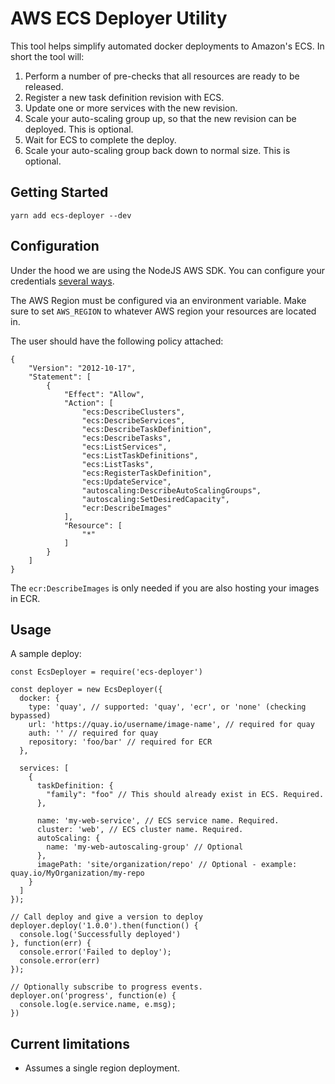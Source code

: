 # AWS ECS Deployer Utility

This tool helps simplify automated docker deployments to Amazon's ECS. In short the tool will:

1. Perform a number of pre-checks that all resources are ready to be released.
1. Register a new task definition revision with ECS.
1. Update one or more services with the new revision.
1. Scale your auto-scaling group up, so that the new revision can be deployed. This is optional.
1. Wait for ECS to complete the deploy.
1. Scale your auto-scaling group back down to normal size. This is optional.

## Getting Started

```
yarn add ecs-deployer --dev
```

## Configuration

Under the hood we are using the NodeJS AWS SDK. You can configure your credentials [several ways](http://docs.aws.amazon.com/AWSJavaScriptSDK/guide/node-configuring.html).

The AWS Region must be configured via an environment variable. Make sure to set `AWS_REGION` to whatever AWS region your resources are located in.

The user should have the following policy attached:
```
{
    "Version": "2012-10-17",
    "Statement": [
        {
            "Effect": "Allow",
            "Action": [
                "ecs:DescribeClusters",
                "ecs:DescribeServices",
                "ecs:DescribeTaskDefinition",
                "ecs:DescribeTasks",
                "ecs:ListServices",
                "ecs:ListTaskDefinitions",
                "ecs:ListTasks",
                "ecs:RegisterTaskDefinition",
                "ecs:UpdateService",
                "autoscaling:DescribeAutoScalingGroups",
                "autoscaling:SetDesiredCapacity",
                "ecr:DescribeImages"
            ],
            "Resource": [
                "*"
            ]
        }
    ]
}
```

The `ecr:DescribeImages` is only needed if you are also hosting your images in ECR.

## Usage

A sample deploy:
```
const EcsDeployer = require('ecs-deployer')

const deployer = new EcsDeployer({
  docker: {
    type: 'quay', // supported: 'quay', 'ecr', or 'none' (checking bypassed)
    url: 'https://quay.io/username/image-name', // required for quay
    auth: '' // required for quay
    repository: 'foo/bar' // required for ECR
  },

  services: [
    {
      taskDefinition: {
        "family": "foo" // This should already exist in ECS. Required.
      },

      name: 'my-web-service', // ECS service name. Required.
      cluster: 'web', // ECS cluster name. Required.
      autoScaling: {
        name: 'my-web-autoscaling-group' // Optional
      },
      imagePath: 'site/organization/repo' // Optional - example: quay.io/MyOrganization/my-repo
    }
  ]
});

// Call deploy and give a version to deploy
deployer.deploy('1.0.0').then(function() {
  console.log('Successfully deployed')
}, function(err) {
  console.error('Failed to deploy');
  console.error(err)
});

// Optionally subscribe to progress events.
deployer.on('progress', function(e) {
  console.log(e.service.name, e.msg);
})
```

## Current limitations

* Assumes a single region deployment.
